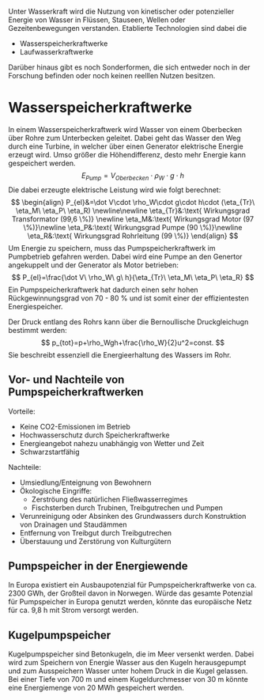 Unter Wasserkraft wird die Nutzung von kinetischer oder potenzieller Energie von Wasser in Flüssen, Stauseen, Wellen oder Gezeitenbewegungen verstanden. Etablierte Technologien sind dabei die
- Wasserspeicherkraftwerke
- Laufwasserkraftwerke

Darüber hinaus gibt es noch Sonderformen, die sich entweder noch in der Forschung befinden oder noch keinen reelllen Nutzen besitzen.
# Wasserspeicherkraftwerke
In einem Wasserspeicherkraftwerk wird Wasser von einem Oberbecken über Rohre zum Unterbecken geleitet. Dabei geht das Wasser den Weg durch eine Turbine, in welcher über einen Generator elektrische Energie erzeugt wird. Umso größer die Höhendifferenz, desto mehr Energie kann gespeichert werden.
$$
E_{Pump}=V_{Oberbecken}\cdot\rho_W\cdot g\cdot h
$$
Die dabei erzeugte elektrische Leistung wird wie folgt berechnet:
$$
\begin{align}
P_{el}&=\dot V\cdot \rho_W\cdot g\cdot h\cdot (\eta_{Tr}\ \eta_M\ \eta_P\ \eta_R)
\newline\newline
\eta_{Tr}&:\text{ Wirkungsgrad Transformator (99,6 \%)} \newline
\eta_M&:\text{ Wirkungsgrad Motor (97 \%)}\newline
\eta_P&:\text{ Wirkungsgrad Pumpe (90 \%)}\newline
\eta_R&:\text{ Wirkungsgrad Rohrleitung (99 \%)}
\end{align}
$$
Um Energie zu speichern, muss das Pumpspeicherkraftwerk im Pumpbetrieb gefahren werden. Dabei wird eine Pumpe an den Genertor angekuppelt und der Generator als Motor betrieben:
$$
P_{el}=\frac{\dot V\ \rho_W\ g\ h}{\eta_{Tr}\ \eta_M\ \eta_P\ \eta_R}
$$
Ein Pumpspeicherkraftwerk hat dadurch einen sehr hohen Rückgewinnungsgrad von 70 - 80 % und ist somit einer der effizientesten Energiespeicher.

Der Druck entlang des Rohrs kann über die Bernoullische Druckgleichugn bestimmt werden:
$$
p_{tot}=p+\rho_Wgh+\frac{\rho_W}{2}u^2=const.
$$
Sie beschreibt essenziell die Energieerhaltung des Wassers im Rohr.

## Vor- und Nachteile von Pumpspeicherkraftwerken
Vorteile:
- Keine CO2-Emissionen im Betrieb
- Hochwasserschutz durch Speicherkraftwerke
- Energieangebot nahezu unabhängig von Wetter und Zeit
- Schwarzstartfähig

Nachteile:
- Umsiedlung/Enteignung von Bewohnern
- Ökologische Eingriffe:
	- Zerströung des natürlichen Fließwasserregimes
	- Fischsterben durch Trubinen, Treibgutrechen und Pumpen
- Verunreinigung oder Absinken des Grundwassers durch Konstruktion von Drainagen und Staudämmen
- Entfernung von Treibgut durch Treibgutrechen
- Überstauung und Zerstörung von Kulturgütern

## Pumpspeicher in der Energiewende
In Europa existiert ein Ausbaupotenzial für Pumpspeicherkraftwerke von ca. 2300 GWh, der Großteil davon in Norwegen. Würde das gesamte Potenzial für Pumpspeicher in Europa genutzt werden, könnte das europäische Netz für ca. 9,8 h mit Strom versorgt werden.

## Kugelpumpspeicher
Kugelpumpspeicher sind Betonkugeln, die im Meer versenkt werden. Dabei wird zum Speichern von Energie Wasser aus den Kugeln herausgepumpt und zum Ausspeichern Wasser unter hohem Druck in die Kugel gelassen. Bei einer Tiefe von 700 m und einem Kugeldurchmesser von 30 m könnte eine Energiemenge von 20 MWh gespeichert werden.